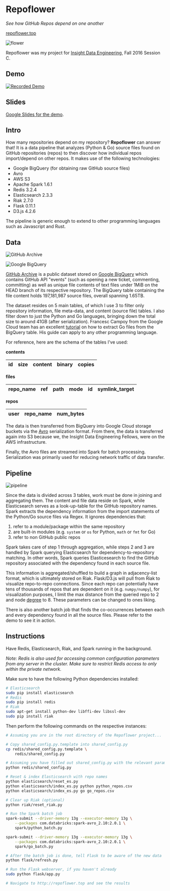 Repoflower
==========

_See how GitHub Repos depend on one another_

[repoflower.top](http://repoflower.top)

![flower](github/flower.png)

Repoflower was my project for [Insight Data Engineering](http://insightdataengineering.com/), Fall 2016 Session C.

## Demo

[![Recorded Demo](github/video_image.png)](https://youtu.be/YgZsOySGCDE)

## Slides

[Google Slides for the demo](http://bit.ly/2cTDZxh).

## Intro

How many repositories depend on my repository? **Repoflower** can answer that! It is a data pipeline that analyzes (Python & Go) source files found on GitHub repositories (repos) to then discover how individual repos import/depend on other repos. It makes use of the following technologies:

* Google BigQuery (for obtaining raw GitHub source files)
* Avro
* AWS S3
* Apache Spark 1.6.1
* Redis 3.2.4
* Elasticsearch 2.3.3
* Riak 2.7.0
* Flask 0.11.1
* D3.js 4.2.6

The pipeline is generic enough to extend to other programming languages such as Javascript and Rust.

## Data

![GitHub Archive](github/github_archive.png)

![Google BigQuery](github/google_bigquery.png)

[GitHub Archive](https://www.githubarchive.org/) is a public dataset stored on [Google BigQuery](bigquery.cloud.google.com) which contains GitHub API "events" (such as opening a new ticket, commenting, committing) as well as unique file contents of text files under 1MiB on the HEAD branch of its respective repository. The BigQuery table containing the file content holds 197,181,987 source files, overall spanning 1.65TB.

The dataset resides on 5 main tables, of which I use 3 to filter only repository information, file meta-data, and content (source file) tables. I also filter down to just the Python and Go languages, bringing down the total size to around 41GB (after serialization). Francesc Campoy from the Google Cloud team has an excellent [tutorial](https://medium.com/google-cloud/analyzing-go-code-with-bigquery-485c70c3b451#.ge5eov6l5) on how to extract Go files from the BigQuery table. His guide can apply to any other programming language.

For reference, here are the schema of the tables I've used:

**contents**

| id  | size | content | binary | copies |
| --- | ---- | ------- | ------ | ------ |

**files**

| repo_name | ref | path | mode | id  | symlink_target |
| --------- | --- | ---- | ---- | --- | -------------- |

**repos**

| user | repo_name | num_bytes |
| ---- | --------- | --------- |

The data is then transferred from BigQuery into Google Cloud storage buckets via the [Avro](https://avro.apache.org/) serialization format. From there, the data is transferred again into S3 because we, the Insight Data Engineering Fellows, were on the AWS infrastructure.

Finally, the Avro files are streamed into Spark for batch processing. Serialization was primarily used for reducing network traffic of data transfer.

## Pipeline

![pipeline](github/pipeline.png)

Since the data is divided across 3 tables, work must be done in joining and aggregating them. The content and file data reside on Spark, while Elasticsearch serves as a look-up-table for the GitHub repository names. Spark extracts the dependency information from the import statements of the Python/Go source files via Regex. It ignores dependencies that:

1. refer to a module/package within the same repository
2. are built-in modules (e.g. `system` or `os` for Python, `math` or `fmt` for Go)
3. refer to non GitHub public repos

Spark takes care of step 1 through aggregation, while steps 2 and 3 are handled by Spark querying Elasticsearch for dependency-to-repository matching. In other words, Spark queries Elasticesearch to find the GitHub repository associated with the dependency found in each source file.

This information is aggregated/shuffled to build a graph in adjacency-list format, which is ultimately stored on Riak. Flask/D3.js will pull from Riak to visualize repo-to-repo connections. Since each repo can potentially have tens of thousands of repos that are dependent on it (e.g. `numpy/numpy`), for visualization purposes, I limit the max distance from the queried repo to 2 and node [degree](https://en.wikipedia.org/wiki/Degree_(graph_theory)) to 8. These parameters can be changed to ones liking.

There is also another batch job that finds the co-occurrences between each and every dependency found in all the source files. Please refer to the demo to see it in action.

## Instructions

Have Redis, Elasticsearch, Riak, and Spark running in the background.

_Note: Redis is also used for accessing common configuration parameters from any server in the cluster. Make sure to restrict Redis access to only within the private network._

Make sure to have the following Python dependencies installed:

```bash
# Elasticsearch
sudo pip install elasticsearch
# Redis
sudo pip install redis
# Riak
sudo apt-get install python-dev libffi-dev libssl-dev
sudo pip install riak
```

Then perform the following commands on the respective instances:

```bash
# Assuming you are in the root directory of the Repoflower project...

# Copy shared_config.py.template into shared_config.py
cp redis/shared_config.py.template \
	redis/shared_config.py

# Assuming you have filled out shared_config.py with the relevant parameters...
python redis/shared_config.py

# Reset & index Elasticsearch with repo names
python elasticsearch/reset_es.py
python elasticsearch/index_es.py python python_repos.csv
python elasticsearch/index_es.py go go_repos.csv

# Clear up Riak (optional)
python riak/reset_riak.py

# Run the Spark batch job
spark-submit --driver-memory 13g --executor-memory 13g \
	--packages com.databricks:spark-avro_2.10:2.0.1 \
	spark/python_batch.py

spark-submit --driver-memory 13g --executor-memory 13g \
	--packages com.databricks:spark-avro_2.10:2.0.1 \
	spark/go_batch.py

# After the batch job is done, tell Flask to be aware of the new data
python flask/refresh.py

# Run the Flask webserver, if you haven't already
sudo python flask/app.py

# Navigate to http://repoflower.top and see the results
```
